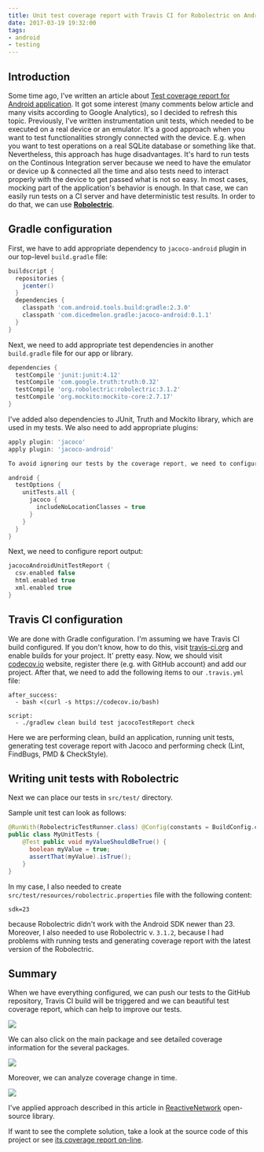 ```yaml
---
title: Unit test coverage report with Travis CI for Robolectric on Android
date: 2017-03-19 19:32:00
tags:
- android
- testing
---
```


Introduction
------------

Some time ago, I've written an article about [Test coverage report for Android application](/test-coverage-in-android-applications/). It got some interest (many comments below article and many visits according to Google Analytics), so I decided to refresh this topic. Previously, I've written instrumentation unit tests, which needed to be executed on a real device or an emulator. It's a good approach when you want to test functionalities strongly connected with the device. E.g. when you want to test operations on a real SQLite database or something like that. Nevertheless, this approach has huge disadvantages. It's hard to run tests on the Continous Integration server because we need to have the emulator or device up & connected all the time and also tests need to interact properly with the device to get passed what is not so easy. In most cases, mocking part of the application's behavior is enough. In that case, we can easily run tests on a CI server and have deterministic test results. In order to do that, we can use [**Robolectric**](http://robolectric.org/).

Gradle configuration
--------------------

First, we have to add appropriate dependency to `jacoco-android` plugin in our top-level `build.gradle` file:

```gradle
buildscript {
  repositories {
    jcenter()
  }
  dependencies {
    classpath 'com.android.tools.build:gradle:2.3.0'
    classpath 'com.dicedmelon.gradle:jacoco-android:0.1.1'
  }
}
```

Next, we need to add appropriate test dependencies in another `build.gradle` file for our app or library.

```gradle
dependencies {
  testCompile 'junit:junit:4.12'
  testCompile 'com.google.truth:truth:0.32'
  testCompile 'org.robolectric:robolectric:3.1.2'
  testCompile 'org.mockito:mockito-core:2.7.17'
}
```

I've added also dependencies to JUnit, Truth and Mockito library, which are used in my tests. We also need to add appropriate plugins:

```gradle
apply plugin: 'jacoco'
apply plugin: 'jacoco-android'

To avoid ignoring our tests by the coverage report, we need to configure the following settings:

android {
  testOptions {
    unitTests.all {
      jacoco {
        includeNoLocationClasses = true
      }
    }
  }
}
```

Next, we need to configure report output:

```gradle
jacocoAndroidUnitTestReport {
  csv.enabled false
  html.enabled true
  xml.enabled true
}
```

Travis CI configuration
-----------------------

We are done with Gradle configuration. I'm assuming we have Travis CI build configured. If you don't know, how to do this, visit [travis-ci.org](http://travis-ci.org) and enable builds for your project. It' pretty easy. Now, we should visit [codecov.io](http://codecov.io) website, register there (e.g. with GitHub account) and add our project. After that, we need to add the following items to our `.travis.yml` file:

```
after_success:
  - bash <(curl -s https://codecov.io/bash)

script:
  - ./gradlew clean build test jacocoTestReport check
```

Here we are performing clean, build an application, running unit tests, generating test coverage report with Jacoco and performing check (Lint, FindBugs, PMD & CheckStyle).

Writing unit tests with Robolectric
-----------------------------------

Next we can place our tests in `src/test/` directory.

Sample unit test can look as follows:

```java
@RunWith(RobolectricTestRunner.class) @Config(constants = BuildConfig.class)
public class MyUnitTests {
    @Test public void myValueShouldBeTrue() {
      boolean myValue = true;
      assertThat(myValue).isTrue();
    }
}
```

In my case, I also needed to create `src/test/resources/robolectric.properties` file with the following content:

```
sdk=23
```

because Robolectric didn't work with the Android SDK newer than 23. Moreover, I also needed to use Robolectric v. `3.1.2`, because I had problems with running tests and generating coverage report with the latest version of the Robolectric.

Summary
-------

When we have everything configured, we can push our tests to the GitHub repository, Travis CI build will be triggered and we can beautiful test coverage report, which can help to improve our tests.

![](/posts/2017/test-coverage-android-travis/codecovio-report-1.png)

We can also click on the main package and see detailed coverage information for the several packages.

![](/posts/2017/test-coverage-android-travis/codecovio-report-2.png)

Moreover, we can analyze coverage change in time.

![](/posts/2017/test-coverage-android-travis/codecovio-report-3.png)

I've applied approach described in this article in [ReactiveNetwork](https://github.com/pwittchen/ReactiveNetwork) open-source library.

If want to see the complete solution, take a look at the source code of this project or see [its coverage report on-line](https://codecov.io/gh/pwittchen/ReactiveNetwork).

